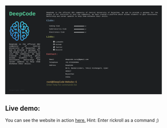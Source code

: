 ![Screenshot](src/screenshot.png)

## Live demo:
You can see the website in action [here.](https://cedarctic.github.io/bash-CV/) Hint: Enter rickroll as a command ;)

